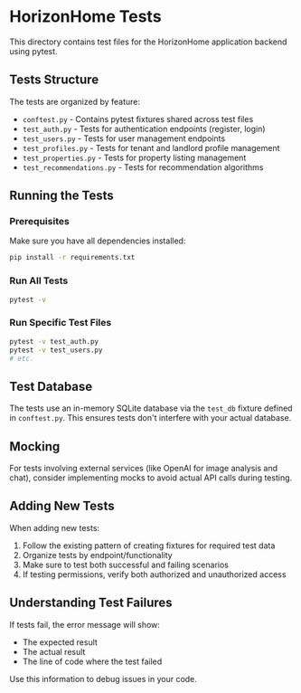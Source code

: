 # HorizonHome Tests

This directory contains test files for the HorizonHome application backend using pytest.

## Tests Structure

The tests are organized by feature:

- `conftest.py` - Contains pytest fixtures shared across test files
- `test_auth.py` - Tests for authentication endpoints (register, login)
- `test_users.py` - Tests for user management endpoints
- `test_profiles.py` - Tests for tenant and landlord profile management
- `test_properties.py` - Tests for property listing management
- `test_recommendations.py` - Tests for recommendation algorithms

## Running the Tests

### Prerequisites

Make sure you have all dependencies installed:

```bash
pip install -r requirements.txt
```

### Run All Tests

```bash
pytest -v
```

### Run Specific Test Files

```bash
pytest -v test_auth.py
pytest -v test_users.py
# etc.
```

## Test Database

The tests use an in-memory SQLite database via the `test_db` fixture defined in `conftest.py`. This ensures tests don't interfere with your actual database.

## Mocking

For tests involving external services (like OpenAI for image analysis and chat), consider implementing mocks to avoid actual API calls during testing.

## Adding New Tests

When adding new tests:

1. Follow the existing pattern of creating fixtures for required test data
2. Organize tests by endpoint/functionality
3. Make sure to test both successful and failing scenarios
4. If testing permissions, verify both authorized and unauthorized access

## Understanding Test Failures

If tests fail, the error message will show:
- The expected result
- The actual result
- The line of code where the test failed

Use this information to debug issues in your code.